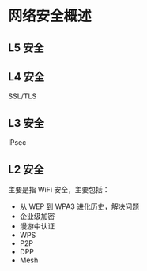 # 网络安全概述

## L5 安全

## L4 安全

SSL/TLS

## L3 安全

IPsec

## L2 安全

主要是指 WiFi 安全，主要包括：

 - 从 WEP 到 WPA3 进化历史，解决问题
 - 企业级加密
 - 漫游中认证
 - WPS
 - P2P
 - DPP
 - Mesh
